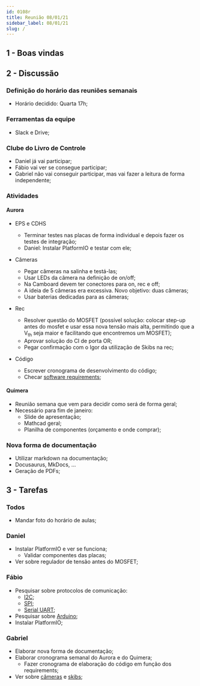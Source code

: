```yaml
---
id: 0108r
title: Reunião 08/01/21
sidebar_label: 08/01/21
slug: /
---
```


## 1 - Boas vindas

## 2 - Discussão
### Definição do horário das reuniões semanais
- Horário decidido: Quarta 17h;

### Ferramentas da equipe
- Slack e Drive;

### Clube do Livro de Controle
- Daniel já vai participar;
- Fábio vai ver se consegue participar;
- Gabriel não vai conseguir participar, mas vai fazer a leitura de forma independente;


### Atividades
#### Aurora
- EPS e CDHS
    - Terminar testes nas placas de forma individual e depois fazer os testes de integração; 
    - Daniel: Instalar PlatformIO e testar com ele;

- Câmeras 
    - Pegar câmeras na salinha e testá-las;
    - Usar LEDs da câmera na definição de on/off;
    - Na Camboard devem ter conectores para on, rec e off;
    - A ideia de 5 câmeras era excessiva. Novo objetivo: duas câmeras;
    - Usar baterias dedicadas para as câmeras;

- Rec
    - Resolver questão do MOSFET (possível solução: colocar step-up antes do mosfet e usar essa nova tensão mais alta, permitindo que a V<sub>th</sub> seja maior e facilitando que encontremos um MOSFET);
    - Aprovar solução do CI de porta OR;
    - Pegar confirmação com o Igor da utilização de Skibs na rec;

- Código
    - Escrever cronograma de desenvolvimento do código;
    - Checar [software requirements](https://docs.google.com/spreadsheets/d/1Oi8ACvgf7rLMSR-AzCxozJbaNmCjdgQ7rskL8Q67J9A/edit?usp=drive_web&ouid=104407959702814414449);

#### Quimera
- Reunião semana que vem para decidir como será de forma geral;
- Necessário para fim de janeiro:
    - Slide de apresentação;
    - Mathcad geral;
    - Planilha de componentes (orçamento e onde comprar);

### Nova forma de documentação
- Utilizar markdown na documentação;
- Docusaurus, MkDocs, ...
- Geração de PDFs;

## 3 - Tarefas
### Todos
- Mandar foto do horário de aulas;

### Daniel
- Instalar PlatformIO e ver se funciona;
    - Validar componentes das placas;
- Ver sobre regulador de tensão antes do MOSFET;
### Fábio
- Pesquisar sobre protocolos de comunicação:
    - [I2C](https://www.circuitbasics.com/basics-of-the-i2c-communication-protocol/);
    - [SPI](https://www.circuitbasics.com/basics-of-the-spi-communication-protocol);
    - [Serial UART](https://www.circuitbasics.com/basics-uart-communication/);
- Pesquisar sobre [Arduino](https://www.arduino.cc/reference/pt/);
- Instalar PlatformIO;

### Gabriel
- Elaborar nova forma de documentação;
- Elaborar cronograma semanal do Aurora e do Quimera;
    - Fazer cronograma de elaboração do código em função dos requirements;
- Ver sobre [câmeras](https://org-info.mobi/manual/sq13pt.htmhttps://org-info.mobi/manual/sq13pt.htm) e [skibs](https://github.com/a-duen/Ematch-Igniter);
